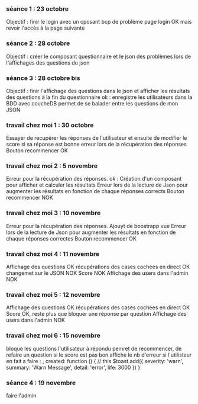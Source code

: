 ### séance 1  : 23 octobre
Objectif : finir le login avec un cposant
bcp de problème
page login OK mais revoir l'accès à la page suivante  

### séance 2 : 28 octobre
Objectif : créer le composant questionnaire et le json
des problèmes lors de l'affichages des questions du json

### séance 3 : 28 octobre bis
Objectif : finir l'affichage des questions dans le json et afficher les résultats des questions à la fin du questionnaire
ok : enregistre les utilisateurs dans la BDD avec coucheDB
permet de se balader entre les questions de mon JSON


### travail chez moi 1 : 30 octobre
Essayer de recupérer les réponses de l'utilisateur et ensuite de modifier le score si sa réponse est bonne
erreur lors de la récupération des réponses
Bouton recommencer OK

### travail chez moi 2 : 5 novembre 
Erreur pour la récupération des réponses.
 ok : Création d'un composant pour afficher et calculer les résultats
Erreur lors de la lecture de Json pour augmenter les résultats en fonction de chaque réponses corrects 
Bouton recommencer NOK 

### travail chez moi 3 :  10 novembre
Erreur pour la récupération des réponses.
Ajouyt de boostrapp vue
Erreur lors de la lecture de Json pour augmenter les résultats en fonction de chaque réponses correctes
Bouton recommencer OK 

### travail chez moi 4 : 11 novembre
Affichage des questions OK
récupérations des cases cochées en direct OK
changemet sur le JSON NOK
Score NOK
Affichage des users dans l'admin NOK

### travail chez moi 5  : 12 novembre
Affichage des questions OK
récupérations des cases cochées en direct OK
Score OK,  reste plus que bloquer une réponse par question
Affichage des users dans l'admin NOK

### travail chez moi 6 : 15 novembre
bloque les questions l'utilisateur à répondu
pemret de recommencer, de refaire un question si le score est pas bon
affiche le nb d'erreur si l'utilisteur en fait
        a faire : ,
  created: function () {
		// this.$toast.add({ severity: 'warn', summary: 'Warn Message', detail: 'error', life: 3000 })
  }

### séance 4 : 19 novembre
faire l'admin



